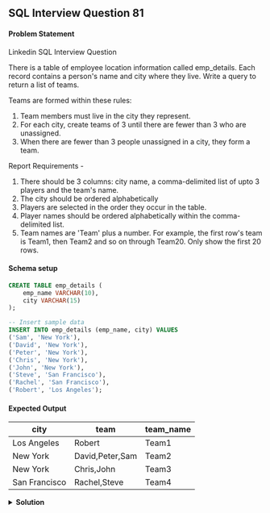 ## SQL Interview Question 81

#### Problem Statement

<bold>Linkedin SQL Interview Question</bold>

There is a table of employee location information called emp_details. Each record
contains a person's name and city where they live. Write a query to return a list of
teams.

Teams are formed within these rules:

 1. Team members must live in the city they represent.
 2. For each city, create teams of 3 until there are fewer than 3 who are
 unassigned.
 3. When there are fewer than 3 people unassigned in a city, they form a team.

Report Requirements -

 1. There should be 3 columns: city name, a comma-delimited list of upto 3 players
 and the team's name.
 2. The city should be ordered alphabetically
 3. Players are selected in the order they occur in the table.
 4. Player names should be ordered alphabetically within the comma-delimited list.
 5. Team names are 'Team' plus a number. For example, the first row's team is
 Team1, then Team2 and so on through Team20. Only show the first 20 rows.

#### Schema setup

```sql
CREATE TABLE emp_details (
    emp_name VARCHAR(10),
    city VARCHAR(15)
);

-- Insert sample data
INSERT INTO emp_details (emp_name, city) VALUES
('Sam', 'New York'),
('David', 'New York'),
('Peter', 'New York'),
('Chris', 'New York'),
('John', 'New York'),
('Steve', 'San Francisco'),
('Rachel', 'San Francisco'),
('Robert', 'Los Angeles');
```

#### Expected Output

| city          | team             | team_name |
|---------------|------------------|-----------|
| Los Angeles   | Robert           | Team1     |
| New York      | David,Peter,Sam  | Team2     |
| New York      | Chris,John       | Team3     |
| San Francisco | Rachel,Steve     | Team4     |

<details>
<summary><strong>Solution</strong></summary>

```sql
WITH cte1 AS (
    SELECT 
        emp_name,
        city,
        ROW_NUMBER() OVER (
            PARTITION BY city 
            ORDER BY city
        ) AS rn
    FROM emp_details
),
cte2 AS (
    SELECT 
        emp_name,
        city,
        CEILING(rn / 3) AS group_flag
    FROM cte1
)
SELECT 
    city,
    GROUP_CONCAT(emp_name ORDER BY emp_name) AS team,
    CONCAT('Team', ROW_NUMBER() OVER()) AS team_name
FROM cte2
GROUP BY city, group_flag;
```
</details>
